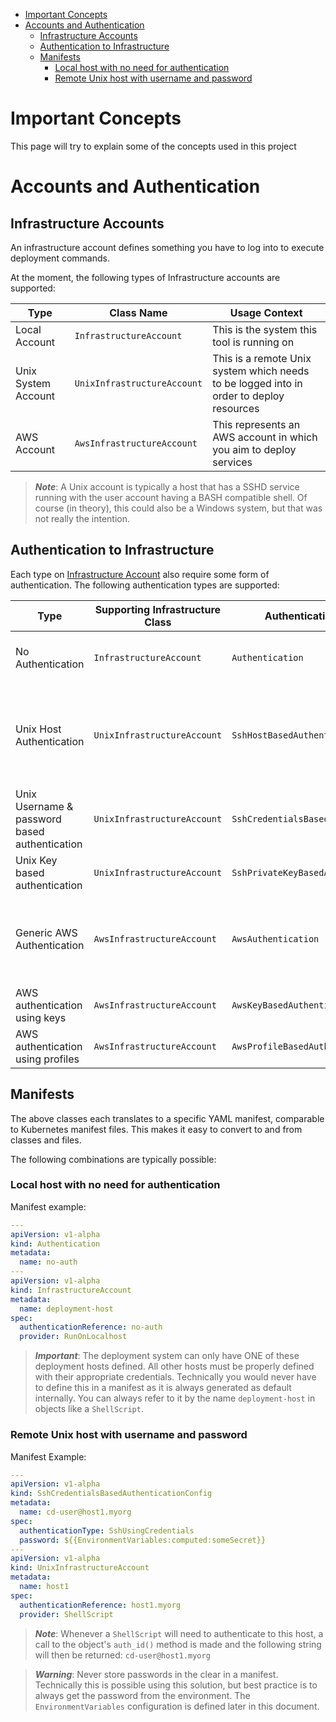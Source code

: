 
- [Important Concepts](#important-concepts)
- [Accounts and Authentication](#accounts-and-authentication)
  - [Infrastructure Accounts](#infrastructure-accounts)
  - [Authentication to Infrastructure](#authentication-to-infrastructure)
  - [Manifests](#manifests)
    - [Local host with no need for authentication](#local-host-with-no-need-for-authentication)
    - [Remote Unix host with username and password](#remote-unix-host-with-username-and-password)

# Important Concepts

This page will try to explain some of the concepts used in this project

# Accounts and Authentication

## Infrastructure Accounts

An infrastructure account defines something you have to log into to execute deployment commands.

At the moment, the following types of Infrastructure accounts are supported:

| Type                | Class Name                   | Usage Context                                                                           |
|---------------------|------------------------------|-----------------------------------------------------------------------------------------|
| Local Account       | `InfrastructureAccount`      | This is the system this tool is running on                                              |
| Unix System Account | `UnixInfrastructureAccount`  | This is a remote Unix system which needs to be logged into in order to deploy resources |
| AWS Account         | `AwsInfrastructureAccount`   | This represents an AWS account in which you aim to deploy services                      |

> _**Note**_: A Unix account is typically a host that has a SSHD service running with the user account having a BASH compatible shell. Of course (in theory), this could also be a Windows system, but that was not really the intention.

## Authentication to Infrastructure

Each type on [Infrastructure Account](#infrastructure-account) also require some form of authentication. The following authentication types are supported:

| Type                                          | Supporting Infrastructure Class | Authentication Class Name                 | Usage Context                                                                                                                                                                             |
|-----------------------------------------------|---------------------------------|-------------------------------------------|-------------------------------------------------------------------------------------------------------------------------------------------------------------------------------------------|
| No Authentication                             | `InfrastructureAccount`         | `Authentication`                          | Only really used for the local account that the tool is being run from.                                                                                                                   |
| Unix Host Authentication                      | `UnixInfrastructureAccount`     | `SshHostBasedAuthenticationConfig`        | Supporting SSH authentication to hosts, where those hosts are defined in local SSH configuration. for example in a file in `/etc/ssh/ssh_config.d`                                        |
| Unix Username & password based authentication | `UnixInfrastructureAccount`     | `SshCredentialsBasedAuthenticationConfig` | Supports unix authentication via SSH using a username and password.                                                                                                                       |
| Unix Key based authentication                 | `UnixInfrastructureAccount`     | `SshPrivateKeyBasedAuthenticationConfig`  | Supports unix authentication using private keys.                                                                                                                                          |
| Generic AWS Authentication                    | `AwsInfrastructureAccount`      | `AwsAuthentication`                       | AWS Authentication with no specifics defined and credentials are derived from the environment [more info](https://boto3.amazonaws.com/v1/documentation/api/latest/guide/credentials.html).|
| AWS authentication using keys                 | `AwsInfrastructureAccount`      | `AwsKeyBasedAuthentication`               | Uses AWS access key and secret key values to authenticate.                                                                                                                                |
| AWS authentication using profiles             | `AwsInfrastructureAccount`      | `AwsProfileBasedAuthentication`           | Uses AWS named profile to authenticate.                                                                                                                                                   |

## Manifests

The above classes each translates to a specific YAML manifest, comparable to Kubernetes manifest files. This makes it easy to convert to and from classes and files.

The following combinations are typically possible:

### Local host with no need for authentication

Manifest example:

```yaml
---
apiVersion: v1-alpha
kind: Authentication
metadata:
  name: no-auth
---
apiVersion: v1-alpha
kind: InfrastructureAccount
metadata:
  name: deployment-host
spec:
  authenticationReference: no-auth
  provider: RunOnLocalhost
```

> _**Important**_: The deployment system can only have ONE of these deployment hosts defined. All other hosts must be properly defined with their appropriate credentials. Technically you would never have to define this in a manifest as it is always generated as default internally. You can always refer to it by the name `deployment-host` in objects like a `ShellScript`.

### Remote Unix host with username and password

Manifest Example:

```yaml
---
apiVersion: v1-alpha
kind: SshCredentialsBasedAuthenticationConfig
metadata:
  name: cd-user@host1.myorg
spec:
  authenticationType: SshUsingCredentials
  password: ${{EnvironmentVariables:computed:someSecret}}
---
apiVersion: v1-alpha
kind: UnixInfrastructureAccount
metadata:
  name: host1
spec:
  authenticationReference: host1.myorg
  provider: ShellScript
```

> _**Note**_: Whenever a `ShellScript` will need to authenticate to this host, a call to the object's `auth_id()` method is made and the following string will then be returned: `cd-user@host1.myorg`

> _**Warning**_: Never store passwords in the clear in a manifest. Technically this is possible using this solution, but best practice is to always get the password from the environment. The `EnvironmentVariables` configuration is defined later in this document.
